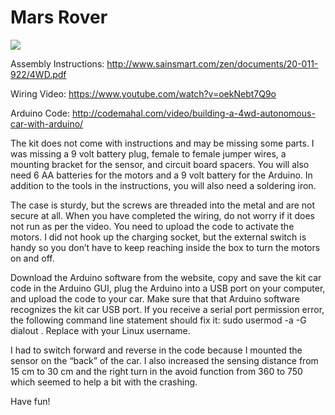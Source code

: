 # Mars Rover

![](https://github.com/ezchx/sainsmart_uno_4wd_car_kit_code/blob/master/toy_car_pic.jpg)

Assembly Instructions: 
http://www.sainsmart.com/zen/documents/20-011-922/4WD.pdf

Wiring Video:
https://www.youtube.com/watch?v=oekNebt7Q9o

Arduino Code:
http://codemahal.com/video/building-a-4wd-autonomous-car-with-arduino/

The kit does not come with instructions and may be missing some parts. I was missing a 9 volt battery plug, female to female jumper wires, a mounting bracket for the sensor, and circuit board spacers. You will also need 6 AA batteries for the motors and a 9 volt battery for the Arduino. In addition to the tools in the instructions, you will also need a soldering iron.

The case is sturdy, but the screws are threaded into the metal and are not secure at all. When you have completed the wiring, do not worry if it does not run as per the video. You need to upload the code to activate the motors. I did not hook up the charging socket, but the external switch is handy so you don’t have to keep reaching inside the box to turn the motors on and off.

Download the Arduino software from the website, copy and save the kit car code in the Arduino GUI, plug the Arduino into a USB port on your computer, and upload the code to your car. Make sure that that Arduino software recognizes the kit car USB port. If you receive a serial port permission error, the following command line statement should fix it: sudo usermod -a -G dialout <username>. Replace <username> with your Linux username.

I had to switch forward and reverse in the code because I mounted the sensor on the “back” of the car. I also increased the sensing distance from 15 cm to 30 cm  and the right turn in the avoid function from 360 to 750 which seemed to help a bit with the crashing. 

Have fun!

